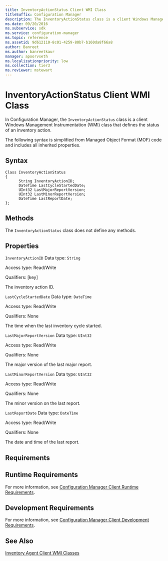 ```yaml
---
title: InventoryActionStatus Client WMI Class
titleSuffix: Configuration Manager
description: The InventoryActionStatus class is a client Windows Management Instrumentation (WMI) class that defines the status of an inventory action.
ms.date: 09/20/2016
ms.subservice: sdk
ms.service: configuration-manager
ms.topic: reference
ms.assetid: 9d612110-8c01-4259-80b7-b160da8f66a8
author: Banreet
ms.author: banreetkaur
manager: apoorvseth
ms.localizationpriority: low
ms.collection: tier3
ms.reviewer: mstewart
---
```

# InventoryActionStatus Client WMI Class
In Configuration Manager, the `InventoryActionStatus` class is a client Windows Management Instrumentation (WMI) class that defines the status of an inventory action.

 The following syntax is simplified from Managed Object Format (MOF) code and includes all inherited properties.

## Syntax

```
Class InventoryActionStatus
{
      String InventoryActionID;
      DateTime LastCycleStartedDate;
      UInt32 LastMajorReportVersion;
      UInt32 LastMinorReportVersion;
      DateTime LastReportDate;
};
```

## Methods
 The `InventoryActionStatus` class does not define any methods.

## Properties
 `InventoryActionID`
 Data type: `String`

 Access type: Read/Write

 Qualifiers: [key]

 The inventory action ID.

 `LastCycleStartedDate`
 Data type: `DateTime`

 Access type: Read/Write

 Qualifiers: None

 The time when the last inventory cycle started.

 `LastMajorReportVersion`
 Data type: `UInt32`

 Access type: Read/Write

 Qualifiers: None

 The major version of the last major report.

 `LastMinorReportVersion`
 Data type: `UInt32`

 Access type: Read/Write

 Qualifiers: None

 The minor version on the last report.

 `LastReportDate`
 Data type: `DateTime`

 Access type: Read/Write

 Qualifiers: None

 The date and time of the last report.

## Requirements

## Runtime Requirements
 For more information, see [Configuration Manager Client Runtime Requirements](../../../../../develop/core/reqs/client-runtime-requirements.md).

## Development Requirements
 For more information, see [Configuration Manager Client Development Requirements](../../../../../develop/core/reqs/client-development-requirements.md).

## See Also
 [Inventory Agent Client WMI Classes](../../../../../develop/reference/core/clients/client-classes/inventory-agent-client-wmi-classes.md)
